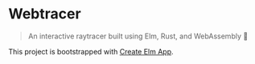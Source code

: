 # Webtracer
> An interactive raytracer built using Elm, Rust, and WebAssembly 🎉

This project is bootstrapped with [Create Elm App](https://github.com/halfzebra/create-elm-app).
